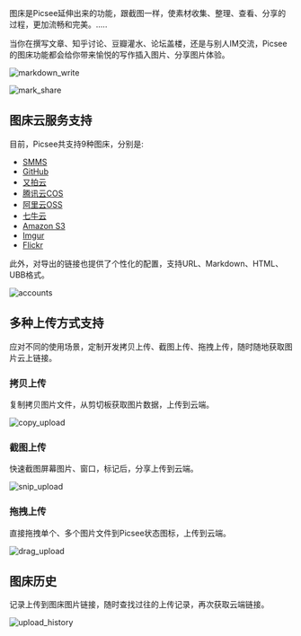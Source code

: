 
图床是Picsee延伸出来的功能，跟截图一样，使素材收集、整理、查看、分享的过程，更加流畅和完美。.....
<!-- more -->

当你在撰写文章、知乎讨论、豆瓣灌水、论坛盖楼，还是与别人IM交流，Picsee的图床功能都会给你带来愉悦的写作插入图片、分享图片体验。

![markdown_write](https://i.loli.net/2020/11/19/f6TqzSjA3WPh2Hp.gif)

![mark_share](https://i.loli.net/2020/11/19/ApDM9dfsZXlgOUK.gif)

## 图床云服务支持
目前，Picsee共支持9种图床，分别是:

- [SMMS](https://sm.ms/)
- [GitHub](https://github.com/settings/tokens)
- [又拍云](https://www.upyun.com/products/file-storage)
- [腾讯云COS](https://cloud.tencent.com/product/cos)
- [阿里云OSS](https://cn.aliyun.com/product/oss)
- [七牛云](https://www.qiniu.com/products/kodo)
- [Amazon S3](https://aws.amazon.com/cn/s3/)
- [Imgur](https://imgur.com/)
- [Flickr](https://www.flickr.com/)

此外，对导出的链接也提供了个性化的配置，支持URL、Markdown、HTML、UBB格式。

![accounts](https://i.loli.net/2020/11/19/5cnpuv6WzS1QBkX.png)

## 多种上传方式支持
应对不同的使用场景，定制开发拷贝上传、截图上传、拖拽上传，随时随地获取图片云上链接。

### 拷贝上传
复制拷贝图片文件，从剪切板获取图片数据，上传到云端。

![copy_upload](https://i.loli.net/2020/11/19/IFxpskwLHbJ2T6c.gif)

### 截图上传
快速截图屏幕图片、窗口，标记后，分享上传到云端。

![snip_upload](https://i.loli.net/2020/11/19/iSzLTU3JC1nMjKb.gif)

### 拖拽上传
直接拖拽单个、多个图片文件到Picsee状态图标，上传到云端。

![drag_upload](https://i.loli.net/2020/11/19/DObTdG9IBirH2mW.gif)

## 图床历史
记录上传到图床图片链接，随时查找过往的上传记录，再次获取云端链接。

![upload_history](https://i.loli.net/2020/11/19/3KhtlREyU4eswIG.gif)
